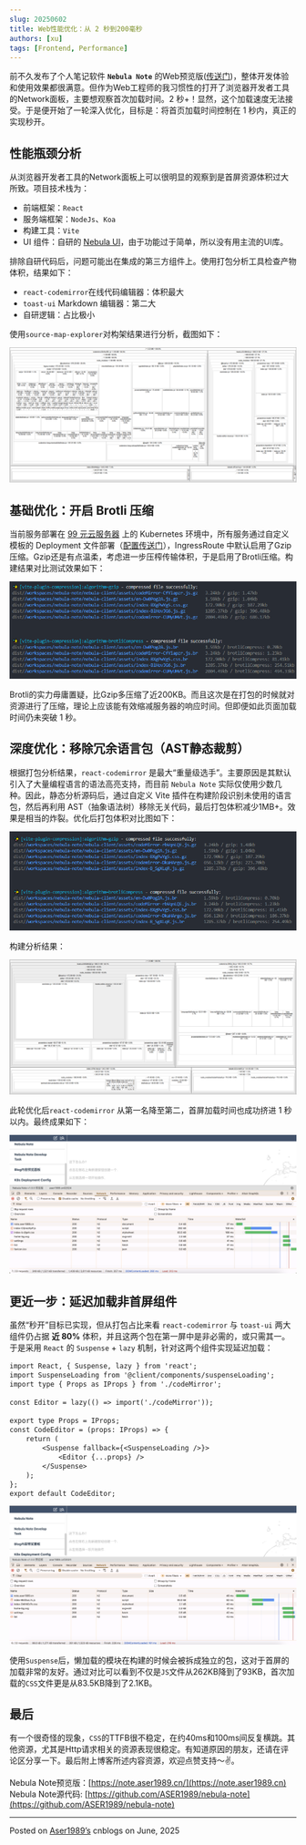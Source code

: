 ```yaml
---
slug: 20250602
title: Web性能优化：从 2 秒到200毫秒
authors: [xu]
tags: [Frontend, Performance]
---
```

前不久发布了个人笔记软件 **`Nebula Note`** 的Web预览版([传送门](https://note.aser1989.cn))，整体开发体验和使用效果都很满意。但作为Web工程师的我习惯性的打开了浏览器开发者工具的Network面板，主要想观察首次加载时间。2 秒+！显然，这个加载速度无法接受。于是便开始了一轮深入优化，目标是：将首页加载时间控制在 1 秒内，真正的实现秒开。

<!-- truncate -->

## 性能瓶颈分析

从浏览器开发者工具的Network面板上可以很明显的观察到是首屏资源体积过大所致。项目技术栈为：

- 前端框架：`React`
- 服务端框架：`NodeJs`、`Koa`
- 构建工具：`Vite`
- UI 组件：自研的 [Nebula UI](https://ui.aser1989.cn/)，由于功能过于简单，所以没有用主流的UI库。

排除自研代码后，问题可能出在集成的第三方组件上。使用打包分析工具检查产物体积，结果如下：

- `react-codemirror`在线代码编辑器：体积最大
- `toast-ui` Markdown 编辑器：第二大
-  自研逻辑：占比极小

使用`source-map-explorer`对构架结果进行分析，截图如下：

![打包分析图](img-1.png)



## 基础优化：开启 Brotli 压缩

当前服务部署在 [99 元云服务器](/blog/k3s-ci-cd) 上的 Kubernetes 环境中，所有服务通过自定义模板的 Deployment 文件部署（[配置传送门](https://note.aser1989.cn/K8s%20Deployment%20Config)），IngressRoute 中默认启用了Gzip 压缩。Gzip还是有点温柔，考虑进一步压榨传输体积，于是启用了Brotli压缩。构建结果对比测试效果如下：

![压缩对比图](img-2.png)

Brotli的实力毋庸置疑，比Gzip多压缩了近200KB。而且这次是在打包的时候就对资源进行了压缩，理论上应该能有效缩减服务器的响应时间。但即便如此页面加载时间仍未突破 1 秒。



## 深度优化：移除冗余语言包（AST静态裁剪）

根据打包分析结果，`react-codemirror` 是最大“重量级选手”。主要原因是其默认引入了大量编程语言的语法高亮支持，而目前 `Nebula Note` 实际仅使用少数几种。因此，静态分析源码后，通过自定义 Vite 插件在构建阶段识别未使用的语言包，然后再利用 AST（抽象语法树）移除无关代码，最后打包体积减少1MB+。效果是相当的炸裂。优化后打包体积对比图如下：

![优化后图1](img-3.png)

构建分析结果：

![优化后图2](img-4.png)

此轮优化后`react-codemirror` 从第一名降至第二，首屏加载时间也成功挤进 1 秒以内。最终成果如下：

![秒开效果](img-5.png)



## 更近一步：延迟加载非首屏组件

虽然“秒开”目标已实现，但从打包占比来看 `react-codemirror` 与 `toast-ui` 两大组件仍占据 **近 80%** 体积，并且这两个包在第一屏中是非必需的，或只需其一。于是采用 `React` 的 `Suspense` + `lazy` 机制，针对这两个组件实现延迟加载：

```tsx
import React, { Suspense, lazy } from 'react';
import SuspenseLoading from '@client/components/suspenseLoading';
import type { Props as IProps } from './codeMirror';

const Editor = lazy(() => import('./codeMirror'));

export type Props = IProps;
const CodeEditor = (props: IProps) => {
    return (
        <Suspense fallback={<SuspenseLoading />}>
            <Editor {...props} />
        </Suspense>
    );
};
export default CodeEditor;

```

![](img-6.png)

使用`Suspense`后，懒加载的模块在构建的时候会被拆成独立的包，这对于首屏的加载非常的友好。通过对比可以看到不仅是`JS`文件从262KB降到了93KB，首次加载的`CSS`文件更是从83.5KB降到了2.1KB。



## 最后
有一个很奇怪的现象，`CSS`的TTFB很不稳定，在约40ms和100ms间反复横跳。其他资源，尤其是Http请求相关的资源表现很稳定。有知道原因的朋友，还请在评论区分享一下。最后附上博客所述内容资源，欢迎点赞支持～✌️。

Nebula Note预览版：[https://note.aser1989.cn/](https://note.aser1989.cn)  
Nebula Note源代码: [https://github.com/ASER1989/nebula-note](https://github.com/ASER1989/nebula-note)

---

Posted on [Aser1989’s](https://www.cnblogs.com/aser1989) cnblogs on June, 2025
